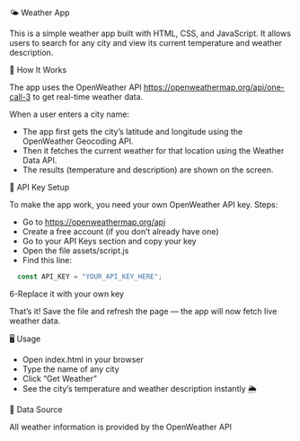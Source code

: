 🌤️ Weather App

This is a simple weather app built with HTML, CSS, and JavaScript.
It allows users to search for any city and view its current temperature and weather description.

🧠 How It Works

The app uses the OpenWeather API https://openweathermap.org/api/one-call-3 to get real-time weather data.

When a user enters a city name:

- The app first gets the city’s latitude and longitude using the OpenWeather Geocoding API.
- Then it fetches the current weather for that location using the Weather Data API.
- The results (temperature and description) are shown on the screen.

🔑 API Key Setup

To make the app work, you need your own OpenWeather API key.
Steps:

- Go to https://openweathermap.org/api
- Create a free account (if you don’t already have one)
- Go to your API Keys section and copy your key
- Open the file assets/script.js
- Find this line:
```js
  const API_KEY = "YOUR_API_KEY_HERE";
```

6-Replace it with your own key

That’s it! Save the file and refresh the page — the app will now fetch live weather data.

🖥️ Usage

- Open index.html in your browser
- Type the name of any city
- Click “Get Weather”
- See the city’s temperature and weather description instantly 🌦️

📡 Data Source

All weather information is provided by the OpenWeather API
